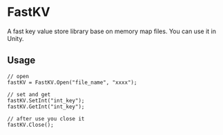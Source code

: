 # FastKV
A fast key value store library base on memory map files. You can use it in Unity.

## Usage
```
// open
fastKV = FastKV.Open("file_name", "xxxx");

// set and get
fastKV.SetInt("int_key");
fastKV.GetInt("int_key");

// after use you close it
fastKV.Close();

```
